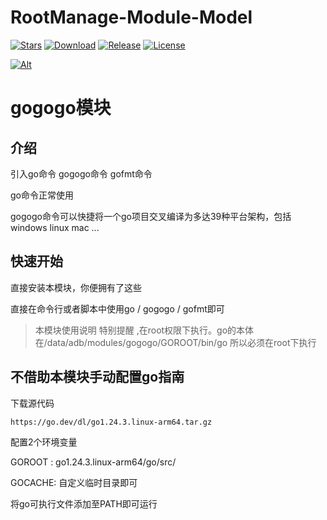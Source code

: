 # RootManage-Module-Model

[![Stars](https://img.shields.io/github/stars/LIghtJUNction/RootManage-Module-Model?label=stars)](https://github.com/LIghtJUNction)
[![Download](https://img.shields.io/github/downloads/LIghtJUNction/RootManage-Module-Model/total)](https://github.com/LIghtJUNction/RootManage-Module-Model/releases)
[![Release](https://img.shields.io/github/v/release/LIghtJUNction/RootManage-Module-Model?label=release)](https://github.com/LIghtJUNction/RootManage-Module-Model/releases/latest)
[![License](https://img.shields.io/github/license/LIghtJUNction/RootManage-Module-Model?label=License)](https://choosealicense.com/licenses/gpl-3.0)

[![Alt](https://repobeats.axiom.co/api/embed/4dbcdf8b2d24156dcf08cef7cc801d9adb317cae.svg "Repobeats analytics image")](https://github.com/LIghtJUNction/RootManage-Module-Model/)

# gogogo模块

## 介绍

引入go命令 gogogo命令 gofmt命令

go命令正常使用

gogogo命令可以快捷将一个go项目交叉编译为多达39种平台架构，包括windows linux mac ...

## 快速开始

直接安装本模块，你便拥有了这些

直接在命令行或者脚本中使用go / gogogo / gofmt即可


> 本模块使用说明
> 特别提醒 ,在root权限下执行。go的本体在/data/adb/modules/gogogo/GOROOT/bin/go
> 所以必须在root下执行




## 不借助本模块手动配置go指南

下载源代码

```下载源代码
https://go.dev/dl/go1.24.3.linux-arm64.tar.gz
```

配置2个环境变量

GOROOT : go1.24.3.linux-arm64/go/src/

GOCACHE: 自定义临时目录即可

将go可执行文件添加至PATH即可运行

